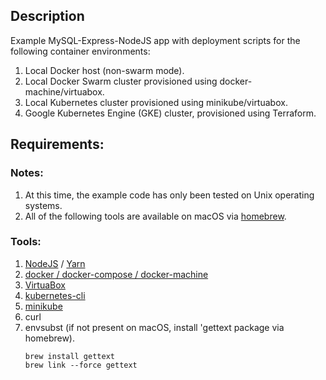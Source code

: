 
## Description

Example MySQL-Express-NodeJS app with deployment scripts for the following container environments:

1. Local Docker host (non-swarm mode).
1. Local Docker Swarm cluster provisioned using docker-machine/virtuabox.
1. Local Kubernetes cluster provisioned using minikube/virtuabox.
1. Google Kubernetes Engine (GKE) cluster, provisioned using Terraform.

## Requirements:

### Notes:
1. At this time, the example code has only been tested on Unix operating systems. 
1. All of the following tools are available on macOS via [homebrew](https://brew.sh).
 
### Tools: 
1. [NodeJS](https://nodejs.org) / [Yarn](https://yarnpkg.com)
1. [docker / docker-compose / docker-machine](https://www.docker.com/community-edition) 
1. [VirtuaBox](https://www.virtualbox.org)
1. [kubernetes-cli](https://kubernetes.io/docs/tasks/tools/install-kubectl/)
1. [minikube](https://github.com/kubernetes/minikube)
1. curl
1. envsubst (if not present on macOS, install 'gettext package via homebrew).
    ``` 
    brew install gettext
    brew link --force gettext
    ``` 

